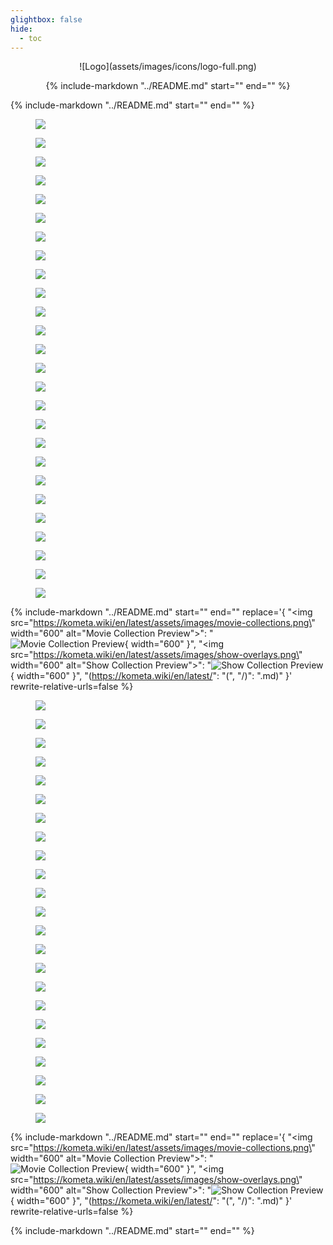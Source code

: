 ```yaml
---
glightbox: false
hide:
  - toc
---
```


<style>
.md-content h1, .md-content__button {
    display: none;
}
</style>

<center>
![Logo](assets/images/icons/logo-full.png)

{%
    include-markdown "../README.md"
    start="<!--shield-start-->"
    end="<!--shield-end-->"
%}
</center>

{%
    include-markdown "../README.md"
    start="<!--intro-start-->"
    end="<!--intro-end-->"
%}

<div class="randomized half-height very-slow padded rounded stylized scroller">
  <div class="scroller__inner">
    <figure data-label="Max">
      <img src="assets/images/scrollers/collections/Max.jpg" loading="lazy">
    </figure>
    <figure data-label="Metacritic Must See">
      <img src="assets/images/scrollers/collections/Metacritic%20Must%20See.jpg" loading="lazy">
    </figure>
    <figure data-label="Shrek">
      <img src="assets/images/scrollers/collections/Shrek.jpg" loading="lazy">
    </figure>
    <figure data-label="Animation">
      <img src="assets/images/scrollers/collections/Animation.jpg" loading="lazy">
    </figure>
    <figure data-label="Common Sense Selection">
      <img src="assets/images/scrollers/collections/Common%20Sense%20Selection.jpg" loading="lazy">
    </figure>
    <figure data-label="Newly Released Episodes">
      <img src="assets/images/scrollers/collections/Newly%20Released%20Episodes.jpg" loading="lazy">
    </figure>
    <figure data-label="United Kingdom">
      <img src="assets/images/scrollers/collections/UK.jpg" loading="lazy">
    </figure>
    <figure data-label="Oscars Best Pictures">
      <img src="assets/images/scrollers/collections/Oscar%20Best%20Picture%20Winners.jpg" loading="lazy">
    </figure>
    <figure data-label="Best of 2000s">
      <img src="assets/images/scrollers/collections/2000.jpg" loading="lazy">
    </figure>
    <figure data-label="Plex Popular">
      <img src="assets/images/scrollers/collections/Plex%20Popular.jpg" loading="lazy">
    </figure>
    <figure data-label="IMDb Top 250">
      <img src="assets/images/scrollers/collections/IMDb%20Top%20250.jpg" loading="lazy">
    </figure>
    <figure data-label="Food Network">
      <img src="assets/images/scrollers/collections/Food%20Network.jpg" loading="lazy">
    </figure>
    <figure data-label="Emmy Best Directors">
      <img src="assets/images/scrollers/collections/best_director_winner.jpg" loading="lazy">
    </figure>
    <figure data-label="Netflix">
      <img src="assets/images/scrollers/collections/Netflix.jpg" loading="lazy">
    </figure>
    <figure data-label="Based on a Book">
      <img src="assets/images/scrollers/collections/Book.jpg" loading="lazy">
    </figure>
    <figure data-label="Marvel Cinematic Universe">
      <img src="assets/images/scrollers/collections/mcu.jpg" loading="lazy">
    </figure>
    <figure data-label="Parental Guidance">
      <img src="assets/images/scrollers/collections/PG.jpg" loading="lazy">
    </figure>
    <figure data-label="Hallmark">
      <img src="assets/images/scrollers/collections/Hallmark.jpg" loading="lazy">
    </figure>
    <figure data-label="Bafta Best Pictures">
      <img src="assets/images/scrollers/collections/bafta_best_picture_winner.jpg" loading="lazy">
    </figure>
    <figure data-label="IMDb Popular">
      <img src="assets/images/scrollers/collections/IMDb%20Popular.jpg" loading="lazy">
    </figure>
    <figure data-label="Golden Globes Best Pictures">
      <img src="assets/images/scrollers/collections/best_picture_winner.jpg" loading="lazy">
    </figure>
    <figure data-label="Hulu">
      <img src="assets/images/scrollers/collections/Hulu.jpg" loading="lazy">
    </figure>
    <figure data-label="DC Extended Universe">
      <img src="assets/images/scrollers/collections/dcu.jpg" loading="lazy">
    </figure>
    <figure data-label="Disney+ Originals">
      <img src="assets/images/scrollers/collections/Disney%2B_originals.jpg" loading="lazy">
    </figure>
    <figure data-label="In Association with Marvel">
      <img src="assets/images/scrollers/collections/marvel.jpg" loading="lazy">
    </figure>
    <figure data-label="RT Certified Fresh">
      <img src="assets/images/scrollers/collections/RT%20Certified%20Fresh.jpg" loading="lazy">
    </figure>

  </div>
</div>

{%
    include-markdown "../README.md"
    start="<!--whatcanitdo-start-->"
    end="<!--whatcanitdo-end-->"
    replace='{
        "<img src=\"https://kometa.wiki/en/latest/assets/images/movie-collections.png\" width=\"600\" alt=\"Movie Collection Preview\">": 
        "![Movie Collection Preview](assets/images/movie-collections.png){ width=\"600\" }",
        "<img src=\"https://kometa.wiki/en/latest/assets/images/show-overlays.png\" width=\"600\" alt=\"Show Collection Preview\">": 
        "![Show Collection Preview](assets/images/show-overlays.png){ width=\"600\" }",
        "(https://kometa.wiki/en/latest/": "(", "/)": ".md)"
    }'
    rewrite-relative-urls=false
%}

<div class="reversed randomized half-height very-slow padded rounded stylized scroller">
  <div class="scroller__inner">
    <figure>
      <img src="assets/images/scrollers/overlays/1.webp" loading="lazy">
    </figure>
    <figure>
      <img src="assets/images/scrollers/overlays/2.webp" loading="lazy">
    </figure>
    <figure>
      <img src="assets/images/scrollers/overlays/3.webp" loading="lazy">
    </figure>
    <figure>
      <img src="assets/images/scrollers/overlays/4.webp" loading="lazy">
    </figure>
    <figure>
      <img src="assets/images/scrollers/overlays/5.webp" loading="lazy">
    </figure>
    <figure>
      <img src="assets/images/scrollers/overlays/6.webp" loading="lazy">
    </figure>
    <figure>
      <img src="assets/images/scrollers/overlays/7.webp" loading="lazy">
    </figure>
    <figure>
      <img src="assets/images/scrollers/overlays/8.webp" loading="lazy">
    </figure>
    <figure>
      <img src="assets/images/scrollers/overlays/9.webp" loading="lazy">
    </figure>
    <figure>
      <img src="assets/images/scrollers/overlays/10.webp" loading="lazy">
    </figure>
    <figure>
      <img src="assets/images/scrollers/overlays/11.webp" loading="lazy">
    </figure>
    <figure>
      <img src="assets/images/scrollers/overlays/12.webp" loading="lazy">
    </figure>
    <figure>
      <img src="assets/images/scrollers/overlays/13.webp" loading="lazy">
    </figure>
    <figure>
      <img src="assets/images/scrollers/overlays/14.webp" loading="lazy">
    </figure>
    <figure>
      <img src="assets/images/scrollers/overlays/15.webp" loading="lazy">
    </figure>
    <figure>
      <img src="assets/images/scrollers/overlays/16.webp" loading="lazy">
    </figure>
    <figure>
      <img src="assets/images/scrollers/overlays/17.webp" loading="lazy">
    </figure>
    <figure>
      <img src="assets/images/scrollers/overlays/18.webp" loading="lazy">
    </figure>
    <figure>
      <img src="assets/images/scrollers/overlays/19.webp" loading="lazy">
    </figure>
    <figure>
      <img src="assets/images/scrollers/overlays/20.webp" loading="lazy">
    </figure>
    <figure>
      <img src="assets/images/scrollers/overlays/21.webp" loading="lazy">
    </figure>
    <figure>
      <img src="assets/images/scrollers/overlays/22.webp" loading="lazy">
    </figure>
    <figure>
      <img src="assets/images/scrollers/overlays/23.webp" loading="lazy">
    </figure>


  </div>
</div>

{%
    include-markdown "../README.md"
    start="<!--started-start-->"
    end="<!--started-end-->"
    replace='{
        "<img src=\"https://kometa.wiki/en/latest/assets/images/movie-collections.png\" width=\"600\" alt=\"Movie Collection Preview\">": 
        "![Movie Collection Preview](assets/images/movie-collections.png){ width=\"600\" }",
        "<img src=\"https://kometa.wiki/en/latest/assets/images/show-overlays.png\" width=\"600\" alt=\"Show Collection Preview\">": 
        "![Show Collection Preview](assets/images/show-overlays.png){ width=\"600\" }",
        "(https://kometa.wiki/en/latest/": "(", "/)": ".md)"
    }'
    rewrite-relative-urls=false
%}

{%
    include-markdown "../README.md"
    start="<!--discord-start-->"
    end="<!--discord-end-->"
%}